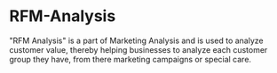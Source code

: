 # RFM-Analysis
"RFM Analysis" is a part of Marketing Analysis and is used to analyze customer value, thereby helping businesses to analyze each customer group they have, from there marketing campaigns or special care.
